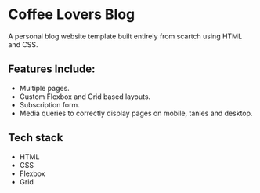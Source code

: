 # Coffee Lovers Blog

A personal blog website template built entirely from scartch using HTML and CSS.

## Features Include: 
- Multiple pages.
- Custom Flexbox and Grid based layouts. 
- Subscription form.
- Media queries to correctly display pages on mobile, tanles and desktop. 

## Tech stack

- HTML
- CSS
- Flexbox
- Grid
